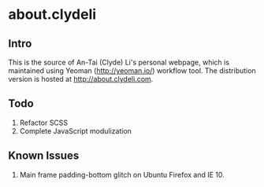 about.clydeli
=============

Intro
---------------------

This is the source of An-Tai (Clyde) Li's personal webpage, which is maintained using Yeoman (http://yeoman.io/) workflow tool.  The distribution version is hosted at http://about.clydeli.com.


Todo
---------------------

1. Refactor SCSS
2. Complete JavaScript modulization


Known Issues
---------------------

1. Main frame padding-bottom glitch on Ubuntu Firefox and IE 10.


